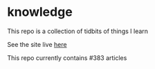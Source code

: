 # knowledge

This repo is a collection of tidbits of things I learn

See the site live [here](https://mark1626.github.io/knowledge/)

This repo currently contains #383 articles

